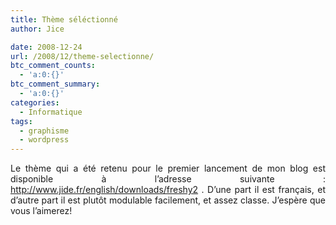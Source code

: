 ```yaml
---
title: Thème séléctionné
author: Jice

date: 2008-12-24
url: /2008/12/theme-selectionne/
btc_comment_counts:
  - 'a:0:{}'
btc_comment_summary:
  - 'a:0:{}'
categories:
  - Informatique
tags:
  - graphisme
  - wordpress
---
```

<p style="text-align: justify;">
  Le thème qui a été retenu pour le premier lancement de mon blog est disponible à l&#8217;adresse suivante : <a title="Theme WordPress" href="http://www.jide.fr/english/downloads/freshy2/" target="_blank">http://www.jide.fr/english/downloads/freshy2</a> . D&#8217;une part il est français, et d&#8217;autre part il est plutôt modulable facilement, et assez classe. J&#8217;espère que vous l&#8217;aimerez!
</p>